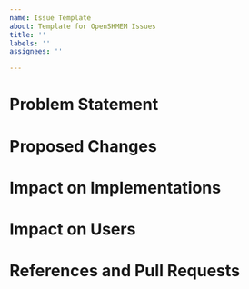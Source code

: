 ```yaml
---
name: Issue Template
about: Template for OpenSHMEM Issues
title: ''
labels: ''
assignees: ''

---
```


# Problem Statement

<!-- Describe the problem solved by this proposal. -->

# Proposed Changes

<!-- Describe the high level idea and proposed changes. -->

# Impact on Implementations

<!-- Describe changes that implementations will be required to make here. -->

# Impact on Users

<!-- Describe the changes that will impact users here. -->

# References and Pull Requests

<!-- References to other pull requests or issues, papers, websites, etc. Please keep this updated. -->
